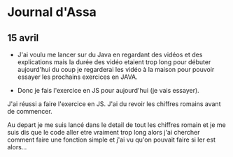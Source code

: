 # Journal d'Assa

## 15 avril

- J'ai voulu me lancer sur du Java en regardant des vidéos et des explications mais la durée des vidéo etaient trop long pour débuter aujourd'hui du coup je regarderai les vidéo à la maison pour pouvoir essayer les prochains exercices en JAVA.

- Donc je fais l'exercice en JS pour aujourd'hui (je vais essayer).

J'ai réussi a faire l'exercice en JS.
J'ai du revoir les chiffres romains avant de commencer.

Au depart je me suis lancé dans le detail de tout les chiffres romain et je me suis dis que le code aller etre vraiment trop long alors j'ai chercher comment faire une fonction simple et j'ai vu qu'on pouvait faire si ler est alors... 

